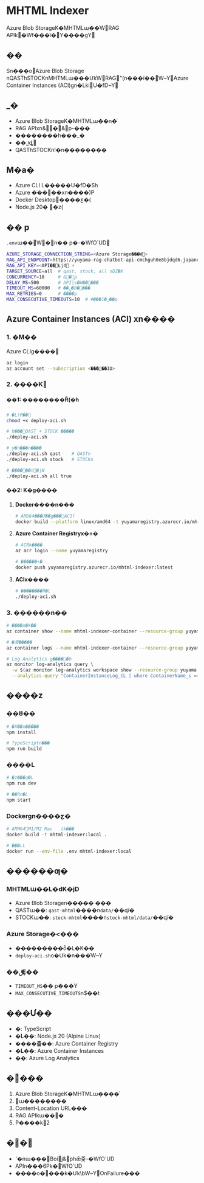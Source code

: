 # MHTML Indexer

Azure Blob StorageK�MHTMLա��֗WRAG APIk�Wf���ï�Y����gY

## ��

Sn���oAzure Blob Storage
nQASThSTOCKnMHTMLա���Մk֗WRAG"(n���ï��\W~YAzure Container Instances (ACI)gn�Lk iU�fD~Y

## _�

- Azure Blob StorageK�MHTMLա��n �֗
- RAG APIxn&�&p-���	
- ��������h���_�
- ��ࢦȡ
- QASThSTOCKn!�n��������

## M�a�

- Azure CLI L�����U�fD�Sh
- Azure �ֹ��׷��xn����)P
- Docker Desktop����ƹ�(	
- Node.js 20�
�z(	

## ��	p

`.env`ա��\W�n��	p�-�WfO`UD

```bash
AZURE_STORAGE_CONNECTION_STRING=<Azure Storage���W>
RAG_API_ENDPOINT=https://yuyama-rag-chatbot-api-cmchguh0e8bjdqd6.japaneast-01.azurewebsites.net/reindex-from-blob
RAG_API_KEY=<API��Łj4	>
TARGET_SOURCE=all  # qast, stock, all nDZ�K
CONCURRENCY=10     # &�p
DELAY_MS=500       # API|s�W�����	
TIMEOUT_MS=60000   # ��ࢦ�B����	
MAX_RETRIES=0      # ����p
MAX_CONSECUTIVE_TIMEOUTS=10  # #���ࢦ�1��p
```

## Azure Container Instances (ACI) xn����

### 1. �M��

Azure CLIg����
```bash
az login
az account set --subscription <�ֹ��׷��ID>
```

### 2. ����K

#### ��1: ��������Ȓ(�h	

```bash
# �L)P��
chmod +x deploy-aci.sh

# h���QAST + STOCK	�����
./deploy-aci.sh

# y�n���n����
./deploy-aci.sh qast    # QASTn
./deploy-aci.sh stock   # STOCKn

# ������n�jW	
./deploy-aci.sh all true
```

#### ��2: K�g����

1. **Docker����n���**
   ```bash
   # AMD64���Ư��g���ACI(	
   docker build --platform linux/amd64 -t yuyamaregistry.azurecr.io/mhtml-indexer:latest .
   ```

2. **Azure Container Registryx�÷�**
   ```bash
   # ACRk����
   az acr login --name yuyamaregistry
   
   # ������÷�
   docker push yuyamaregistry.azurecr.io/mhtml-indexer:latest
   ```

3. **ACIx����**
   ```bash
   # ��������Ȓ�L
   ./deploy-aci.sh
   ```

### 3. ������n��

```bash
# ����n�K��
az container show --name mhtml-indexer-container --resource-group yuyama --query instanceView.state

# �뿤�����
az container logs --name mhtml-indexer-container --resource-group yuyama --follow

# Log Analytics g�����h	
az monitor log-analytics query \
  -w $(az monitor log-analytics workspace show --resource-group yuyama --workspace-name yuyama-batch-logs --query customerId -o tsv) \
  --analytics-query "ContainerInstanceLog_CL | where ContainerName_s == 'mhtml-indexer-container' | order by TimeGenerated desc | limit 50"
```

## ����z

### ��Ȣ��

```bash
# �X��n�����
npm install

# TypeScriptn���
npm run build
```

### ����L

```bash
# �z���g�L
npm run dev

# ��Ɍn�L
npm start
```

### Dockergn����ƹ�

```bash
# ARM64M1/M2 Mac	(k���
docker build -t mhtml-indexer:local .

# ���ʟL
docker run --env-file .env mhtml-indexer:local
```

## ������ƣ�

### MHTMLա��L�dK�jD

- Azure Blob Storagen����� ���
- QASTա��: `qast-mhtml`����n`data/`��գï�
- STOCKա��: `stock-mhtml`����n`stock-mhtml/data/`��գï�

### Azure Storage�<���

- ���������ȭ�L �K��
- `deploy-aci.sh`o�Մk �n���֗W~Y

### ��ࢦȨ��

- `TIMEOUT_MS`��	p���Y
- `MAX_CONSECUTIVE_TIMEOUTS`n$��t

## ���Ư��

- ** �**: TypeScript
- **�L��**: Node.js 20 (Alpine Linux)
- **����츹��**: Azure Container Registry
- **�L��**: Azure Container Instances
- **��**: Azure Log Analytics

## ����

1. Azure Blob StorageK�MHTMLա�� ��֗
2. ա��������
3. Content-Location URL���
4. RAG APIkա���
5. P����k2

## ��

- '�nա���Boij&phǣ줒-�WfO`UD
- APIn���6Pk�WfO`UD
- ����o����k�Մk\bW~YOnFailure���	